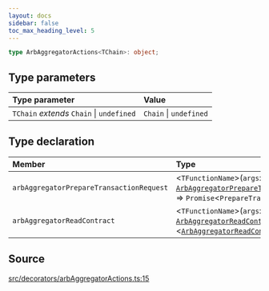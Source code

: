 ```yaml
---
layout: docs
sidebar: false
toc_max_heading_level: 5
---
```


```ts
type ArbAggregatorActions<TChain>: object;
```

## Type parameters

| Type parameter | Value |
| :------ | :------ |
| `TChain` *extends* `Chain` \| `undefined` | `Chain` \| `undefined` |

## Type declaration

| Member | Type |
| :------ | :------ |
| `arbAggregatorPrepareTransactionRequest` | \<`TFunctionName`\>(`args`: [`ArbAggregatorPrepareTransactionRequestParameters`](../../../arbAggregatorPrepareTransactionRequest/type-aliases/ArbAggregatorPrepareTransactionRequestParameters.md)\<`TFunctionName`\>) => `Promise`\<`PrepareTransactionRequestReturnType`\<`TChain`\> & `object`\> |
| `arbAggregatorReadContract` | \<`TFunctionName`\>(`args`: [`ArbAggregatorReadContractParameters`](../../../arbAggregatorReadContract/type-aliases/ArbAggregatorReadContractParameters.md)\<`TFunctionName`\>) => `Promise` \<[`ArbAggregatorReadContractReturnType`](../../../arbAggregatorReadContract/type-aliases/ArbAggregatorReadContractReturnType.md)\<`TFunctionName`\>\> |

## Source

[src/decorators/arbAggregatorActions.ts:15](https://github.com/OffchainLabs/arbitrum-orbit-sdk/blob/27c24d61cdc7e62a81af29bd04f39d5a3549ecb3/src/decorators/arbAggregatorActions.ts#L15)

